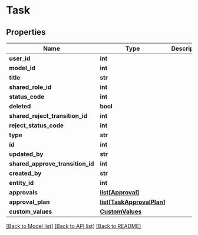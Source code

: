 # Task

## Properties
Name | Type | Description | Notes
------------ | ------------- | ------------- | -------------
**user_id** | **int** |  | [optional] 
**model_id** | **int** |  | [optional] 
**title** | **str** |  | [optional] 
**shared_role_id** | **int** |  | [optional] 
**status_code** | **int** |  | [optional] 
**deleted** | **bool** |  | [optional] 
**shared_reject_transition_id** | **int** |  | [optional] 
**reject_status_code** | **int** |  | [optional] 
**type** | **str** |  | [optional] 
**id** | **int** |  | [optional] 
**updated_by** | **str** |  | [optional] 
**shared_approve_transition_id** | **int** |  | [optional] 
**created_by** | **str** |  | [optional] 
**entity_id** | **int** |  | [optional] 
**approvals** | [**list[Approval]**](Approval.md) |  | [optional] 
**approval_plan** | [**list[TaskApprovalPlan]**](TaskApprovalPlan.md) |  | [optional] 
**custom_values** | [**CustomValues**](CustomValues.md) |  | [optional] 

[[Back to Model list]](../README.md#documentation-for-models) [[Back to API list]](../README.md#documentation-for-api-endpoints) [[Back to README]](../README.md)


